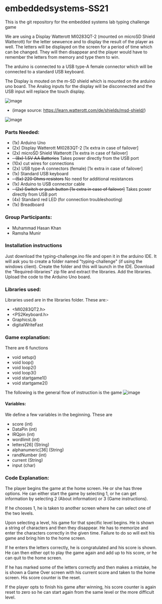 # embeddedsystems-SS21
This is the git repository for the embedded systems lab typing challenge game

We are using a Display Watterott MI0283QT-2 (mounted on microSD Shield Watterott) for the letter sewuence and to display the result of the player as well. The letters will be displayed on the screen for a period of time which can be changed. They will then disappear and the player would have to remember the letters from memory and type them to win.

The arduino is connected to a USB type-A female connector which will be connected to a standard USB keyboard.

The Display is mouted on the m-SD shield which is mounted on the arduino uno board. The Analog inputs for the display will be disconnected and the USB input will replace the touch display.

![image](https://user-images.githubusercontent.com/40824378/120810953-c992eb00-c54b-11eb-8ae2-56887580077d.png)
- (image source: https://learn.watterott.com/de/shields/msd-shield/)

![image](https://user-images.githubusercontent.com/40824378/120813573-4d4dd700-c54e-11eb-912a-38449002e8d7.png)


### Parts Needed:
- (1x) Arduino Uno
- (2x) Display Watterott MI0283QT-2 [1x extra in case of failover]
- (2x) microSD Shield Watterott [1x extra in case of failover]
- ~~- (8x) 1.5V AA Batteries~~ Takes power directly from the USB port
- (10x) cut wires for connections
- (2x) USB type-A connectors (female) [1x extra in case of failover]
- (1x) Standard USB keyboard
- ~~- (5x) 220 Ohms resistors~~ No need for additional resistances
- (1x) Arduino to USB connector cable
- ~~- (2x) Switch or push button [1x extra in case of failover]~~ Takes power directly from USB port
- (4x) Standard red LED (for connection troubleshooting)
- (1x) Breadboard



### Group Participants:
- Muhammad Hasan Khan
- Ramsha Munir

### Installation instructions
Just download the typing-challenge.ino file and open it in the arduino IDE. It will ask you to create a folder named "typing-challenge" (if using the windows client). Create the folder and this will launch in the IDE. 
Download the "Required-libraries" zip file and extract the libraries.
Add the libraries.
Upload the code to the Arduino Uno board.

### Libraries used:
Libraries used are in the libraries folder. These are:-
- <MI0283QT2.h>
- <PS2Keyboard.h>
- GraphicsLib
- digitalWriteFast


### Game explanation:
There are 6 functions
- void setup()
- void loop()
- void loop2()
- void loop3()
- void startgame1()
- void startgame2()

The following is the general flow of instruction is the game
![image](https://user-images.githubusercontent.com/40824378/127754589-97150277-776f-47ca-888d-f4e92c57485b.png)


#### Variables:
We define a few variables in the beginning. These are 
- score (int)
- DataPin (int)
- IRQpin (int)
- wordlimit (int)
- letters[26] (String)
- alphanumeric[36] (String)
- randNumber (int)
- current (String)
- input (char)

### Code Explanation:
The player begins the game at the home screen. He or she has three options. He can either start the game by selecting 1, or he can get information by selecting 2 (About information) or 3 (Game instructions).

If he chooses 1, he is taken to another screen where he can select one of the two levels.

Upon selecting a level, his game for that specific level begins. He is shown a string of characters and then they disappear. He has to memorize and enter the characters correctly in the given time. Failure to do so will exit his game and bring him to the home screen.

If he enters the letters correctly, he is congratulated and his score is shown. He can then either opt to play the game again and add up to his score, or he can quit to the home screen.

If he has marked some of the letters correctly and then makes a mistake, he is shown a Game Over screen with his current score and taken to the home screen. His score counter is the reset.

If the player opts to finish his game after winning, his score counter is again reset to zero so he can start again from the same level or the more difficult level.

